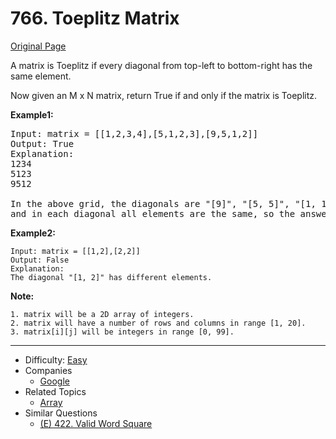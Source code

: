 # 766. Toeplitz Matrix

[Original Page](https://leetcode.com/problems/toeplitz-matrix/description/)

A matrix is Toeplitz if every diagonal from top-left to bottom-right has the same element.

Now given an M x N matrix, return True if and only if the matrix is Toeplitz.
 
**Example1:** 
<pre>
Input: matrix = [[1,2,3,4],[5,1,2,3],[9,5,1,2]]
Output: True
Explanation:
1234
5123
9512

In the above grid, the diagonals are "[9]", "[5, 5]", "[1, 1, 1]", "[2, 2, 2]", "[3, 3]", "[4]", 
and in each diagonal all elements are the same, so the answer is True.
</pre>


**Example2:** 
```
Input: matrix = [[1,2],[2,2]]
Output: False
Explanation:
The diagonal "[1, 2]" has different elements.
```

**Note:** 
```
1. matrix will be a 2D array of integers.
2. matrix will have a number of rows and columns in range [1, 20].
3. matrix[i][j] will be integers in range [0, 99].
```
---

* Difficulty: [Easy](https://leetcode.com/problemset/all/?difficulty=Easy)
* Companies 
  * [Google](https://leetcode.com/company/google/) 
* Related Topics 
  * [Array](https://leetcode.com/tag/array/)
* Similar Questions 
  * [(E) 422. Valid Word Square](https://leetcode.com/problems/valid-word-square/description/)

